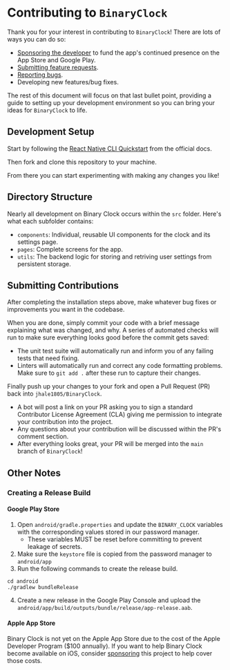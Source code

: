 <!--
 Copyright (c) 2022 Joseph Hale
 
 This Source Code Form is subject to the terms of the Mozilla Public
 License, v. 2.0. If a copy of the MPL was not distributed with this
 file, You can obtain one at http://mozilla.org/MPL/2.0/.
-->

# Contributing to `BinaryClock`

Thank you for your interest in contributing to `BinaryClock`! There are lots of ways you can do so:
 - [Sponsoring the developer](https://github.com/sponsors/jhale1805) to fund the app's continued presence on the App Store and Google Play.
 - [Submitting feature requests](https://github.com/jhale1805/BinaryClock/issues/new/choose).
 - [Reporting bugs](https://github.com/jhale1805/BinaryClock/issues/new/choose).
 - Developing new features/bug fixes.

The rest of this document will focus on that last bullet point, providing a
guide to setting up your development environment so you can bring your ideas for
`BinaryClock` to life.

## Development Setup

Start by following the [React Native CLI
Quickstart](https://reactnative.dev/docs/environment-setup) from the official
docs.

Then fork and clone this repository to your machine.

From there you can start experimenting with making any changes you like!

## Directory Structure
Nearly all development on Binary Clock occurs within the `src` folder. Here's
what each subfolder contains:

- `components`: Individual, reusable UI components for the clock and its
  settings page.
- `pages`: Complete screens for the app.
- `utils`: The backend logic for storing and retriving user settings from
  persistent storage.


## Submitting Contributions
After completing the installation steps above, make whatever bug fixes or
improvements you want in the codebase.

When you are done, simply commit your code with a brief message explaining what
was changed, and why. A series of automated checks will run to make sure
everything looks good before the commit gets saved:
- The unit test suite will automatically run and inform you of any failing tests
  that need fixing.
- Linters will automatically run and correct any code formatting problems. Make
  sure to `git add .` after these run to capture their changes.

Finally push up your changes to your fork and open a Pull Request (PR) back into
`jhale1805/BinaryClock`.
- A bot will post a link on your PR asking you to sign a standard Contributor
  License Agreement (CLA) giving me permission to integrate your contribution
  into the project.
- Any questions about your contribution will be discussed within the PR's
  comment section.
- After everything looks great, your PR will be merged into the `main` branch of
  `BinaryClock`!

## Other Notes

### Creating a Release Build

#### Google Play Store
1. Open `android/gradle.properties` and update the `BINARY_CLOCK` variables with the corresponding values stored in our password manager.
    - These variables MUST be reset before committing to prevent leakage of secrets.
2. Make sure the `keystore` file is copied from the password manager to `android/app`
3. Run the following commands to create the release build.
```
cd android
./gradlew bundleRelease
```
4. Create a new release in the Google Play Console and upload the `android/app/build/outputs/bundle/release/app-release.aab`.

#### Apple App Store
Binary Clock is not yet on the Apple App Store due to the cost of the Apple
Developer Program ($100 annually). If you want to help Binary Clock become
available on iOS, consider [sponsoring](https://github.com/sponsors/jhale1805)
this project to help cover those costs.